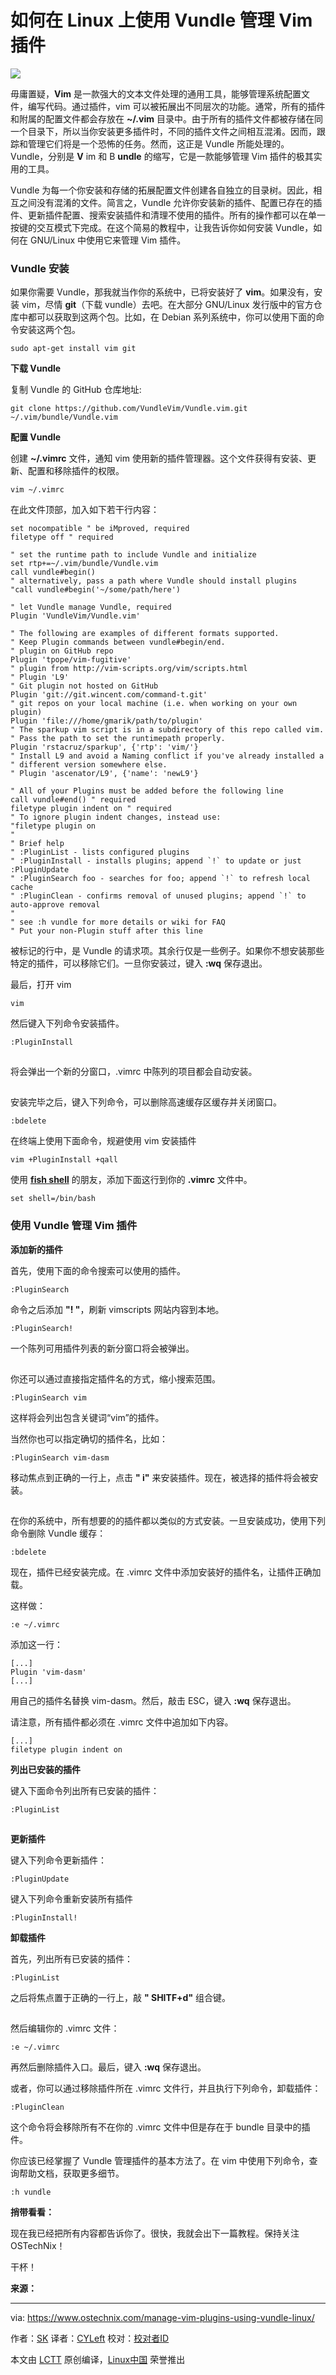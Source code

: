 如何在 Linux 上使用 Vundle 管理 Vim 插件
======
![](https://www.ostechnix.com/wp-content/uploads/2018/01/Vundle-4-720x340.png)

毋庸置疑，**Vim** 是一款强大的文本文件处理的通用工具，能够管理系统配置文件，编写代码。通过插件，vim 可以被拓展出不同层次的功能。通常，所有的插件和附属的配置文件都会存放在 **~/.vim** 目录中。由于所有的插件文件都被存储在同一个目录下，所以当你安装更多插件时，不同的插件文件之间相互混淆。因而，跟踪和管理它们将是一个恐怖的任务。然而，这正是 Vundle 所能处理的。Vundle，分别是 **V** im 和 B **undle** 的缩写，它是一款能够管理 Vim 插件的极其实用的工具。

Vundle 为每一个你安装和存储的拓展配置文件创建各自独立的目录树。因此，相互之间没有混淆的文件。简言之，Vundle 允许你安装新的插件、配置已存在的插件、更新插件配置、搜索安装插件和清理不使用的插件。所有的操作都可以在单一按键的交互模式下完成。在这个简易的教程中，让我告诉你如何安装 Vundle，如何在 GNU/Linux 中使用它来管理 Vim 插件。

### Vundle 安装

如果你需要 Vundle，那我就当作你的系统中，已将安装好了 **vim**。如果没有，安装 vim，尽情 **git**（下载 vundle）去吧。在大部分 GNU/Linux 发行版中的官方仓库中都可以获取到这两个包。比如，在 Debian 系列系统中，你可以使用下面的命令安装这两个包。

```
sudo apt-get install vim git
```

**下载 Vundle**

复制 Vundle 的 GitHub 仓库地址:
```
git clone https://github.com/VundleVim/Vundle.vim.git ~/.vim/bundle/Vundle.vim
```

**配置 Vundle**

创建 **~/.vimrc** 文件，通知 vim 使用新的插件管理器。这个文件获得有安装、更新、配置和移除插件的权限。

```
vim ~/.vimrc
```

在此文件顶部，加入如下若干行内容：
```
set nocompatible " be iMproved, required
filetype off " required

" set the runtime path to include Vundle and initialize
set rtp+=~/.vim/bundle/Vundle.vim
call vundle#begin()
" alternatively, pass a path where Vundle should install plugins
"call vundle#begin('~/some/path/here')

" let Vundle manage Vundle, required
Plugin 'VundleVim/Vundle.vim'

" The following are examples of different formats supported.
" Keep Plugin commands between vundle#begin/end.
" plugin on GitHub repo
Plugin 'tpope/vim-fugitive'
" plugin from http://vim-scripts.org/vim/scripts.html
" Plugin 'L9'
" Git plugin not hosted on GitHub
Plugin 'git://git.wincent.com/command-t.git'
" git repos on your local machine (i.e. when working on your own plugin)
Plugin 'file:///home/gmarik/path/to/plugin'
" The sparkup vim script is in a subdirectory of this repo called vim.
" Pass the path to set the runtimepath properly.
Plugin 'rstacruz/sparkup', {'rtp': 'vim/'}
" Install L9 and avoid a Naming conflict if you've already installed a
" different version somewhere else.
" Plugin 'ascenator/L9', {'name': 'newL9'}

" All of your Plugins must be added before the following line
call vundle#end() " required
filetype plugin indent on " required
" To ignore plugin indent changes, instead use:
"filetype plugin on
"
" Brief help
" :PluginList - lists configured plugins
" :PluginInstall - installs plugins; append `!` to update or just :PluginUpdate
" :PluginSearch foo - searches for foo; append `!` to refresh local cache
" :PluginClean - confirms removal of unused plugins; append `!` to auto-approve removal
"
" see :h vundle for more details or wiki for FAQ
" Put your non-Plugin stuff after this line
```

被标记的行中，是 Vundle 的请求项。其余行仅是一些例子。如果你不想安装那些特定的插件，可以移除它们。一旦你安装过，键入 **:wq** 保存退出。

最后，打开 vim
```
vim
```

然后键入下列命令安装插件。
```
:PluginInstall
```

[![][1]][2]

将会弹出一个新的分窗口，.vimrc 中陈列的项目都会自动安装。

[![][1]][3]

安装完毕之后，键入下列命令，可以删除高速缓存区缓存并关闭窗口。
```
:bdelete
```

在终端上使用下面命令，规避使用 vim 安装插件
```
vim +PluginInstall +qall
```

使用 [**fish shell**][4] 的朋友，添加下面这行到你的 **.vimrc** 文件中。

```
set shell=/bin/bash
```

### 使用 Vundle 管理 Vim 插件

**添加新的插件**

首先，使用下面的命令搜索可以使用的插件。
```
:PluginSearch
```

命令之后添加 **"! "**，刷新 vimscripts 网站内容到本地。
```
:PluginSearch!
```

一个陈列可用插件列表的新分窗口将会被弹出。

[![][1]][5]

你还可以通过直接指定插件名的方式，缩小搜索范围。
```
:PluginSearch vim
```

这样将会列出包含关键词“vim”的插件。

当然你也可以指定确切的插件名，比如：
```
:PluginSearch vim-dasm
```

移动焦点到正确的一行上，点击 **" i"** 来安装插件。现在，被选择的插件将会被安装。

[![][1]][6]

在你的系统中，所有想要的的插件都以类似的方式安装。一旦安装成功，使用下列命令删除 Vundle 缓存：
```
:bdelete
```

现在，插件已经安装完成。在 .vimrc 文件中添加安装好的插件名，让插件正确加载。

这样做：
```
:e ~/.vimrc
```

添加这一行：
```
[...]
Plugin 'vim-dasm'
[...]
```

用自己的插件名替换 vim-dasm。然后，敲击 ESC，键入 **:wq** 保存退出。

请注意，所有插件都必须在 .vimrc 文件中追加如下内容。
```
[...]
filetype plugin indent on
```

**列出已安装的插件**

键入下面命令列出所有已安装的插件：
```
:PluginList
```

[![][1]][7]

**更新插件**

键入下列命令更新插件：
```
:PluginUpdate
```

键入下列命令重新安装所有插件
```
:PluginInstall!
```

**卸载插件**

首先，列出所有已安装的插件：
```
:PluginList
```

之后将焦点置于正确的一行上，敲 **" SHITF+d"** 组合键。

[![][1]][8]

然后编辑你的 .vimrc 文件：
```
:e ~/.vimrc
```

再然后删除插件入口。最后，键入 **:wq** 保存退出。

或者，你可以通过移除插件所在 .vimrc 文件行，并且执行下列命令，卸载插件：
```
:PluginClean
```

这个命令将会移除所有不在你的 .vimrc 文件中但是存在于 bundle 目录中的插件。

你应该已经掌握了 Vundle 管理插件的基本方法了。在 vim 中使用下列命令，查询帮助文档，获取更多细节。
```
:h vundle
```

**捎带看看：**

现在我已经把所有内容都告诉你了。很快，我就会出下一篇教程。保持关注 OSTechNix！

干杯！

**来源：**

--------------------------------------------------------------------------------

via: https://www.ostechnix.com/manage-vim-plugins-using-vundle-linux/

作者：[SK][a]
译者：[CYLeft](https://github.com/CYLeft)
校对：[校对者ID](https://github.com/校对者ID)

本文由 [LCTT](https://github.com/LCTT/TranslateProject) 原创编译，[Linux中国](https://linux.cn/) 荣誉推出

[a]:https://www.ostechnix.com/author/sk/
[1]:data:image/gif;base64,R0lGODlhAQABAIAAAAAAAP///yH5BAEAAAAALAAAAAABAAEAAAIBRAA7
[2]:http://www.ostechnix.com/wp-content/uploads/2018/01/Vundle-1.png ()
[3]:http://www.ostechnix.com/wp-content/uploads/2018/01/Vundle-2.png ()
[4]:https://www.ostechnix.com/install-fish-friendly-interactive-shell-linux/
[5]:http://www.ostechnix.com/wp-content/uploads/2018/01/Vundle-3.png ()
[6]:http://www.ostechnix.com/wp-content/uploads/2018/01/Vundle-4-2.png ()
[7]:http://www.ostechnix.com/wp-content/uploads/2018/01/Vundle-5-1.png ()
[8]:http://www.ostechnix.com/wp-content/uploads/2018/01/Vundle-6.png ()
